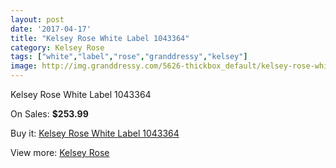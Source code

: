 ```yaml
---
layout: post
date: '2017-04-17'
title: "Kelsey Rose White Label 1043364"
category: Kelsey Rose
tags: ["white","label","rose","granddressy","kelsey"]
image: http://img.granddressy.com/5626-thickbox_default/kelsey-rose-white-label-1043364.jpg
---
```

Kelsey Rose White Label 1043364

On Sales: **$253.99**
<a href="https://www.granddressy.com/en/kelsey-rose/4962-kelsey-rose-white-label-1043364.html"><amp-img layout="responsive" width="600" height="600" src="//img.granddressy.com/5626-thickbox_default/kelsey-rose-white-label-1043364.jpg" alt="Kelsey Rose White Label 1043364 0" /></a>

Buy it: [Kelsey Rose White Label 1043364](https://www.granddressy.com/en/kelsey-rose/4962-kelsey-rose-white-label-1043364.html "Kelsey Rose White Label 1043364")

View more: [Kelsey Rose](https://www.granddressy.com/en/221-kelsey-rose "Kelsey Rose")